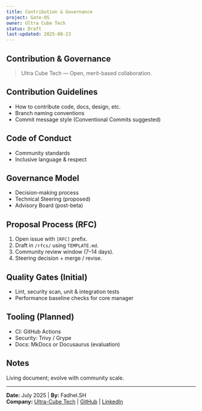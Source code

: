 ```yaml
---
title: Contribution & Governance
project: Gate-OS
owner: Ultra Cube Tech
status: Draft
last-updated: 2025-08-23
---
```


## Contribution & Governance

> Ultra Cube Tech — Open, merit-based collaboration.

## Contribution Guidelines

- How to contribute code, docs, design, etc.
- Branch naming conventions
- Commit message style (Conventional Commits suggested)

## Code of Conduct

- Community standards
- Inclusive language & respect

## Governance Model

- Decision-making process
- Technical Steering (proposed)
- Advisory Board (post-beta)

## Proposal Process (RFC)

1. Open issue with `[RFC]` prefix.
2. Draft in `/rfcs/` using `TEMPLATE.md`.
3. Community review window (7–14 days).
4. Steering decision + merge / revise.

## Quality Gates (Initial)

- Lint, security scan, unit & integration tests
- Performance baseline checks for core manager

## Tooling (Planned)

- CI: GitHub Actions
- Security: Trivy / Grype
- Docs: MkDocs or Docusaurus (evaluation)

## Notes

Living document; evolve with community scale.

---
**Date:** July 2025 | **By:** Fadhel.SH  
**Company:** [Ultra-Cube Tech](https://ucubetech.com) | [GitHub](https://github.com/Ultra-Cube/) | [LinkedIn](https://www.linkedin.com/company/ultra-cube)
